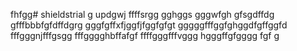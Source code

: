 fhfgg# shieldstrial
g
updgwj
ffffsrgg
gghggs
gggwfgh
gfsgdffdg
gfffbbbfgfdffdgrg
gggfgffхfjggfjfggfgfgt
gggggfffggfghggdfgffggfd
fffgggnjfffgsgg
fffgggghbffafgf
ffffgggfffvggg
hgggffgfgggg
fgf
g
